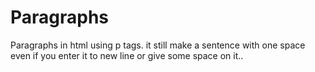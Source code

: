 # Paragraphs
Paragraphs in html using p tags.
it still make a sentence with one space even if you enter it to new line or give some space on it..
